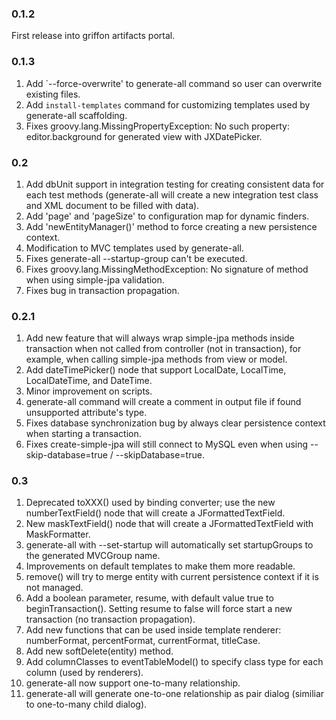 ### 0.1.2

First release into griffon artifacts portal.

### 0.1.3

1.  Add `--force-overwrite' to generate-all command so user can overwrite existing files.
2.  Add `install-templates` command for customizing templates used by generate-all scaffolding.
3.  Fixes groovy.lang.MissingPropertyException: No such property: editor.background for generated view with JXDatePicker.

### 0.2

1.  Add dbUnit support in integration testing for creating consistent data for each test methods (generate-all will create a new integration test class and XML document to be filled with data).
2.  Add 'page' and 'pageSize' to configuration map for dynamic finders.
3.  Add 'newEntityManager()' method to force creating a new persistence context.
4.  Modification to MVC templates used by generate-all.
5.  Fixes generate-all --startup-group can't be executed.
6.  Fixes groovy.lang.MissingMethodException: No signature of method when using simple-jpa validation.
7.  Fixes bug in transaction propagation.

### 0.2.1

1.  Add new feature that will always wrap simple-jpa methods inside transaction when not called from controller (not in transaction), for example, when calling simple-jpa methods from view or model.
2.  Add dateTimePicker() node that support LocalDate, LocalTime, LocalDateTime, and DateTime.
3.  Minor improvement on scripts.
4.  generate-all command will create a comment in output file if found unsupported attribute's type.
5.  Fixes database synchronization bug by always clear persistence context when starting a transaction.
6.  Fixes create-simple-jpa will still connect to MySQL even when using --skip-database=true / --skipDatabase=true.

### 0.3

1.  Deprecated toXXX() used by binding converter; use the new numberTextField() node that will create a JFormattedTextField.
2.  New maskTextField() node that will create a JFormattedTextField with MaskFormatter.
3.  generate-all with --set-startup will automatically set startupGroups to the generated MVCGroup name.
4.  Improvements on default templates to make them more readable.
5.  remove() will try to merge entity with current persistence context if it is not managed.
6.  Add a boolean parameter, resume, with default value true to beginTransaction().  Setting resume to false will force start a new transaction (no transaction propagation).
7.  Add new functions that can be used inside template renderer: numberFormat, percentFormat, currentFormat, titleCase.
8.  Add new softDelete(entity) method.
9.  Add columnClasses to eventTableModel() to specify class type for each column (used by renderers).
10.  generate-all now support one-to-many relationship.
11.  generate-all will generate one-to-one relationship as pair dialog (similiar to one-to-many child dialog).